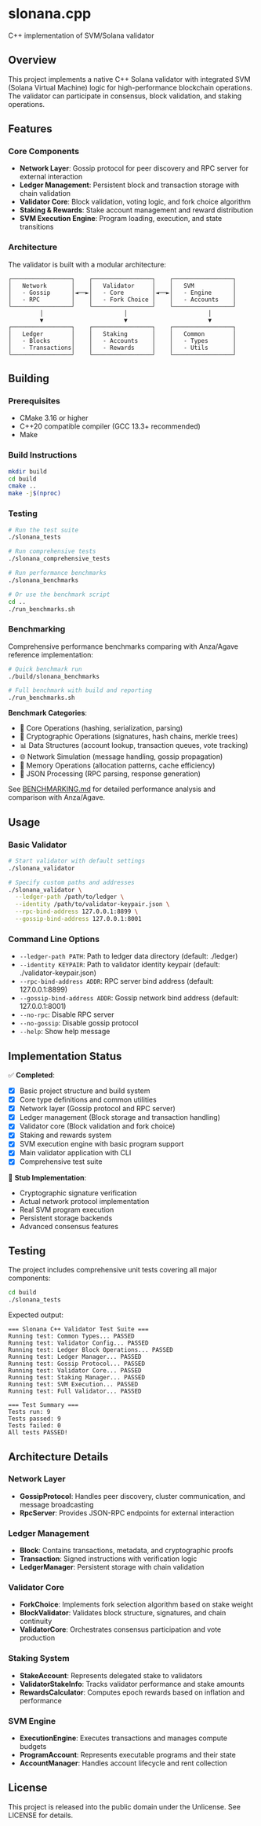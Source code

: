 # slonana.cpp
C++ implementation of SVM/Solana validator

## Overview
This project implements a native C++ Solana validator with integrated SVM (Solana Virtual Machine) logic for high-performance blockchain operations. The validator can participate in consensus, block validation, and staking operations.

## Features

### Core Components
- **Network Layer**: Gossip protocol for peer discovery and RPC server for external interaction
- **Ledger Management**: Persistent block and transaction storage with chain validation
- **Validator Core**: Block validation, voting logic, and fork choice algorithm
- **Staking & Rewards**: Stake account management and reward distribution
- **SVM Execution Engine**: Program loading, execution, and state transitions

### Architecture
The validator is built with a modular architecture:

```
┌─────────────────┐    ┌─────────────────┐    ┌─────────────────┐
│   Network       │    │   Validator     │    │   SVM           │
│   - Gossip      │◄──►│   - Core        │◄──►│   - Engine      │
│   - RPC         │    │   - Fork Choice │    │   - Accounts    │
└─────────────────┘    └─────────────────┘    └─────────────────┘
         │                       │                       │
         ▼                       ▼                       ▼
┌─────────────────┐    ┌─────────────────┐    ┌─────────────────┐
│   Ledger        │    │   Staking       │    │   Common        │
│   - Blocks      │    │   - Accounts    │    │   - Types       │
│   - Transactions│    │   - Rewards     │    │   - Utils       │
└─────────────────┘    └─────────────────┘    └─────────────────┘
```

## Building

### Prerequisites
- CMake 3.16 or higher
- C++20 compatible compiler (GCC 13.3+ recommended)
- Make

### Build Instructions
```bash
mkdir build
cd build
cmake ..
make -j$(nproc)
```

### Testing
```bash
# Run the test suite
./slonana_tests

# Run comprehensive tests
./slonana_comprehensive_tests

# Run performance benchmarks
./slonana_benchmarks

# Or use the benchmark script
cd ..
./run_benchmarks.sh
```

### Benchmarking
Comprehensive performance benchmarks comparing with Anza/Agave reference implementation:

```bash
# Quick benchmark run
./build/slonana_benchmarks

# Full benchmark with build and reporting
./run_benchmarks.sh
```

**Benchmark Categories**:
- 🔧 Core Operations (hashing, serialization, parsing)
- 🔐 Cryptographic Operations (signatures, hash chains, merkle trees)
- 📊 Data Structures (account lookup, transaction queues, vote tracking)
- 🌐 Network Simulation (message handling, gossip propagation)
- 🧠 Memory Operations (allocation patterns, cache efficiency)
- 📄 JSON Processing (RPC parsing, response generation)

See [BENCHMARKING.md](BENCHMARKING.md) for detailed performance analysis and comparison with Anza/Agave.

## Usage

### Basic Validator
```bash
# Start validator with default settings
./slonana_validator

# Specify custom paths and addresses
./slonana_validator \
  --ledger-path /path/to/ledger \
  --identity /path/to/validator-keypair.json \
  --rpc-bind-address 127.0.0.1:8899 \
  --gossip-bind-address 127.0.0.1:8001
```

### Command Line Options
- `--ledger-path PATH`: Path to ledger data directory (default: ./ledger)
- `--identity KEYPAIR`: Path to validator identity keypair (default: ./validator-keypair.json)
- `--rpc-bind-address ADDR`: RPC server bind address (default: 127.0.0.1:8899)
- `--gossip-bind-address ADDR`: Gossip network bind address (default: 127.0.0.1:8001)
- `--no-rpc`: Disable RPC server
- `--no-gossip`: Disable gossip protocol
- `--help`: Show help message

## Implementation Status

✅ **Completed**:
- [x] Basic project structure and build system
- [x] Core type definitions and common utilities
- [x] Network layer (Gossip protocol and RPC server)
- [x] Ledger management (Block storage and transaction handling)
- [x] Validator core (Block validation and fork choice)
- [x] Staking and rewards system
- [x] SVM execution engine with basic program support
- [x] Main validator application with CLI
- [x] Comprehensive test suite

🚧 **Stub Implementation**:
- Cryptographic signature verification
- Actual network protocol implementation
- Real SVM program execution
- Persistent storage backends
- Advanced consensus features

## Testing

The project includes comprehensive unit tests covering all major components:

```bash
cd build
./slonana_tests
```

Expected output:
```
=== Slonana C++ Validator Test Suite ===
Running test: Common Types... PASSED
Running test: Validator Config... PASSED
Running test: Ledger Block Operations... PASSED
Running test: Ledger Manager... PASSED
Running test: Gossip Protocol... PASSED
Running test: Validator Core... PASSED
Running test: Staking Manager... PASSED
Running test: SVM Execution... PASSED
Running test: Full Validator... PASSED

=== Test Summary ===
Tests run: 9
Tests passed: 9
Tests failed: 0
All tests PASSED!
```

## Architecture Details

### Network Layer
- **GossipProtocol**: Handles peer discovery, cluster communication, and message broadcasting
- **RpcServer**: Provides JSON-RPC endpoints for external interaction

### Ledger Management
- **Block**: Contains transactions, metadata, and cryptographic proofs
- **Transaction**: Signed instructions with verification logic
- **LedgerManager**: Persistent storage with chain validation

### Validator Core
- **ForkChoice**: Implements fork selection algorithm based on stake weight
- **BlockValidator**: Validates block structure, signatures, and chain continuity
- **ValidatorCore**: Orchestrates consensus participation and vote production

### Staking System
- **StakeAccount**: Represents delegated stake to validators
- **ValidatorStakeInfo**: Tracks validator performance and stake amounts
- **RewardsCalculator**: Computes epoch rewards based on inflation and performance

### SVM Engine
- **ExecutionEngine**: Executes transactions and manages compute budgets
- **ProgramAccount**: Represents executable programs and their state
- **AccountManager**: Handles account lifecycle and rent collection

## License

This project is released into the public domain under the Unlicense. See LICENSE for details.
